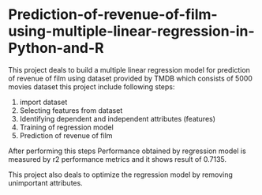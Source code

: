 # Prediction-of-revenue-of-film-using-multiple-linear-regression-in-Python-and-R
This project deals to build a multiple linear regression model for prediction of revenue of film using dataset provided by TMDB which consists of 5000 movies dataset this project include following steps:
1. import dataset
2. Selecting features from dataset
3. Identifying dependent and independent attributes (features)
4. Training of regression model
5. Prediction of revenue of film

After performing this steps Performance obtained by regression model is measured by r2 performance metrics and it shows result of 0.7135.
 
This project also deals to optimize the regression model by removing unimportant attributes.


